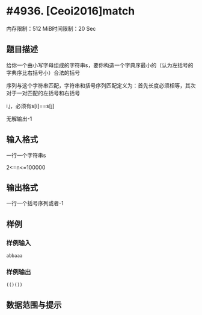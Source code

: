 # #4936. [Ceoi2016]match

内存限制：512 MiB时间限制：20 Sec

## 题目描述

给你一个由小写字母组成的字符串s，要你构造一个字典序最小的（认为左括号的字典序比右括号小）合法的括号

序列与这个字符串匹配，字符串和括号序列匹配定义为：首先长度必须相等，其次对于一对匹配的左括号和右括号

i,j，必须有s[i]==s[j]

无解输出-1

## 输入格式

 一行一个字符串s

2<=n<=100000

## 输出格式

 一行一个括号序列或者-1

## 样例

### 样例输入

    
    abbaaa
    

### 样例输出

    
    (()())
    

## 数据范围与提示
